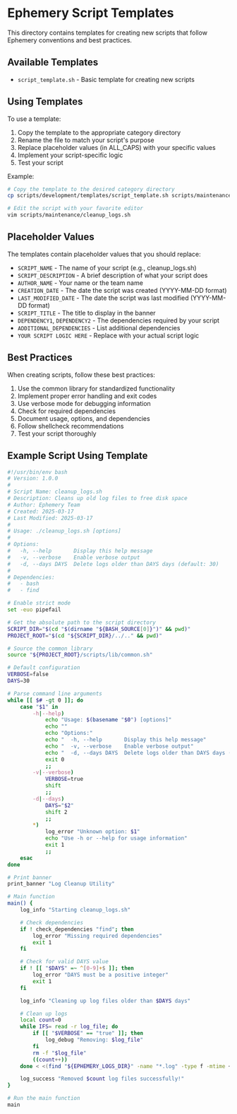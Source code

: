 # Ephemery Script Templates

This directory contains templates for creating new scripts that follow Ephemery conventions and best practices.

## Available Templates

- `script_template.sh` - Basic template for creating new scripts

## Using Templates

To use a template:

1. Copy the template to the appropriate category directory
2. Rename the file to match your script's purpose
3. Replace placeholder values (in ALL_CAPS) with your specific values
4. Implement your script-specific logic
5. Test your script

Example:

```bash
# Copy the template to the desired category directory
cp scripts/development/templates/script_template.sh scripts/maintenance/cleanup_logs.sh

# Edit the script with your favorite editor
vim scripts/maintenance/cleanup_logs.sh
```

## Placeholder Values

The templates contain placeholder values that you should replace:

- `SCRIPT_NAME` - The name of your script (e.g., cleanup_logs.sh)
- `SCRIPT_DESCRIPTION` - A brief description of what your script does
- `AUTHOR_NAME` - Your name or the team name
- `CREATION_DATE` - The date the script was created (YYYY-MM-DD format)
- `LAST_MODIFIED_DATE` - The date the script was last modified (YYYY-MM-DD format)
- `SCRIPT_TITLE` - The title to display in the banner
- `DEPENDENCY1`, `DEPENDENCY2` - The dependencies required by your script
- `ADDITIONAL_DEPENDENCIES` - List additional dependencies
- `YOUR SCRIPT LOGIC HERE` - Replace with your actual script logic

## Best Practices

When creating scripts, follow these best practices:

1. Use the common library for standardized functionality
2. Implement proper error handling and exit codes
3. Use verbose mode for debugging information
4. Check for required dependencies
5. Document usage, options, and dependencies
6. Follow shellcheck recommendations
7. Test your script thoroughly

## Example Script Using Template

```bash
#!/usr/bin/env bash
# Version: 1.0.0
#
# Script Name: cleanup_logs.sh
# Description: Cleans up old log files to free disk space
# Author: Ephemery Team
# Created: 2025-03-17
# Last Modified: 2025-03-17
#
# Usage: ./cleanup_logs.sh [options]
#
# Options:
#   -h, --help       Display this help message
#   -v, --verbose    Enable verbose output
#   -d, --days DAYS  Delete logs older than DAYS days (default: 30)
#
# Dependencies:
#   - bash
#   - find

# Enable strict mode
set -euo pipefail

# Get the absolute path to the script directory
SCRIPT_DIR="$(cd "$(dirname "${BASH_SOURCE[0]}")" && pwd)"
PROJECT_ROOT="$(cd "${SCRIPT_DIR}/../.." && pwd)"

# Source the common library
source "${PROJECT_ROOT}/scripts/lib/common.sh"

# Default configuration
VERBOSE=false
DAYS=30

# Parse command line arguments
while [[ $# -gt 0 ]]; do
    case "$1" in
        -h|--help)
            echo "Usage: $(basename "$0") [options]"
            echo ""
            echo "Options:"
            echo "  -h, --help       Display this help message"
            echo "  -v, --verbose    Enable verbose output"
            echo "  -d, --days DAYS  Delete logs older than DAYS days (default: 30)"
            exit 0
            ;;
        -v|--verbose)
            VERBOSE=true
            shift
            ;;
        -d|--days)
            DAYS="$2"
            shift 2
            ;;
        *)
            log_error "Unknown option: $1"
            echo "Use -h or --help for usage information"
            exit 1
            ;;
    esac
done

# Print banner
print_banner "Log Cleanup Utility"

# Main function
main() {
    log_info "Starting cleanup_logs.sh"

    # Check dependencies
    if ! check_dependencies "find"; then
        log_error "Missing required dependencies"
        exit 1
    fi

    # Check for valid DAYS value
    if ! [[ "$DAYS" =~ ^[0-9]+$ ]]; then
        log_error "DAYS must be a positive integer"
        exit 1
    fi

    log_info "Cleaning up log files older than $DAYS days"

    # Clean up logs
    local count=0
    while IFS= read -r log_file; do
        if [[ "$VERBOSE" == "true" ]]; then
            log_debug "Removing: $log_file"
        fi
        rm -f "$log_file"
        ((count++))
    done < <(find "${EPHEMERY_LOGS_DIR}" -name "*.log" -type f -mtime +"$DAYS")

    log_success "Removed $count log files successfully!"
}

# Run the main function
main
